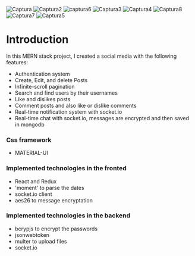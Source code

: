![Captura](https://user-images.githubusercontent.com/79860191/121614473-be006200-ca2c-11eb-8fb7-0bbcbdb59223.JPG)
![Captura2](https://user-images.githubusercontent.com/79860191/121614214-374b8500-ca2c-11eb-890f-8c7b2f7282ea.JPG)
![captura6](https://user-images.githubusercontent.com/79860191/121615235-64993280-ca2e-11eb-96cf-ea66f37001f4.JPG)
![Captura3](https://user-images.githubusercontent.com/79860191/121614236-42061a00-ca2c-11eb-8181-01fe91418d4f.JPG)
![Captura4](https://user-images.githubusercontent.com/79860191/121614244-46cace00-ca2c-11eb-9409-5a73f9b97f68.JPG)
![Captura8](https://user-images.githubusercontent.com/79860191/121615305-8d212c80-ca2e-11eb-95d6-5dac270f8afa.JPG)
![Captura7](https://user-images.githubusercontent.com/79860191/121615520-17699080-ca2f-11eb-807e-19d295b68e6f.JPG)
![Captura5](https://user-images.githubusercontent.com/79860191/121614252-4cc0af00-ca2c-11eb-8ab9-0be43afe1152.JPG)


<h1><b>Introduction</b></h1>
<p>In this MERN stack project, I created a social media with the following features:</p>
<ul>
  <li>Authentication system</li>
  <li>Create, Edit, and delete Posts</li>
  <li>Infinite-scroll pagination</li>
  <li>Search and find users by their usernames</li>
  <li>Like and dislikes posts</li>
  <li>Comment posts and also like or dislike comments</li>
  <li>Real-time notification system with socket.io</li>
  <li>Real-time chat with socket.io, messages are encrypted and then saved in mongodb</li>
</ul>
<h3>Css framework</h3>
<ul>
  <li>MATERIAL-UI</li>
</ul>
<h3>Implemented technologies in the fronted</h3>
<ul>
  <li>React and Redux</li>
  <li>'moment' to parse the dates</li>
  <li>socket.io client</li>
  <li>aes26 to message encryptation</>
</ul>
<h3>Implemented technologies in the backend</h3>
 <ul>
  <li>bcrypjs to encrypt the passwords</li>
  <li>jsonwebtoken</li>
  <li>multer to upload files</li>
  <li>socket.io</>
</ul>
